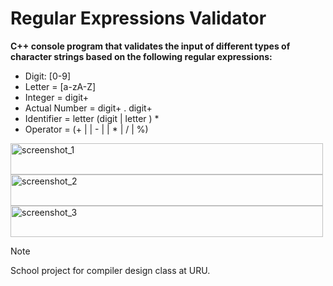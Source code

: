 # Regular Expressions Validator

**C++ console program that validates the input of different types of character strings based on the following regular expressions:**

- Digit: [0-9]
- Letter = [a-zA-Z]
- Integer = digit+
- Actual Number = digit+ . digit+
- Identifier = letter (digit | letter ) *
- Operator = (+ | | - | | * | / | %)

<image src="./screenshots/ss1.png" align="center" width="500px" height="50px" alt="screenshot_1"/>

<image src="./screenshots/ss2.png" align="center" width="500px" height="50px" alt="screenshot_2"/>

<image src="./screenshots/ss3.png" align="center" width="500px" height="50px" alt="screenshot_3"/>

> [!NOTE]
> School project for compiler design class at URU.
